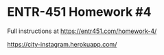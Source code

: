 # ENTR-451 Homework #4

Full instructions at https://entr451.com/homework-4/

https://city-instagram.herokuapp.com/